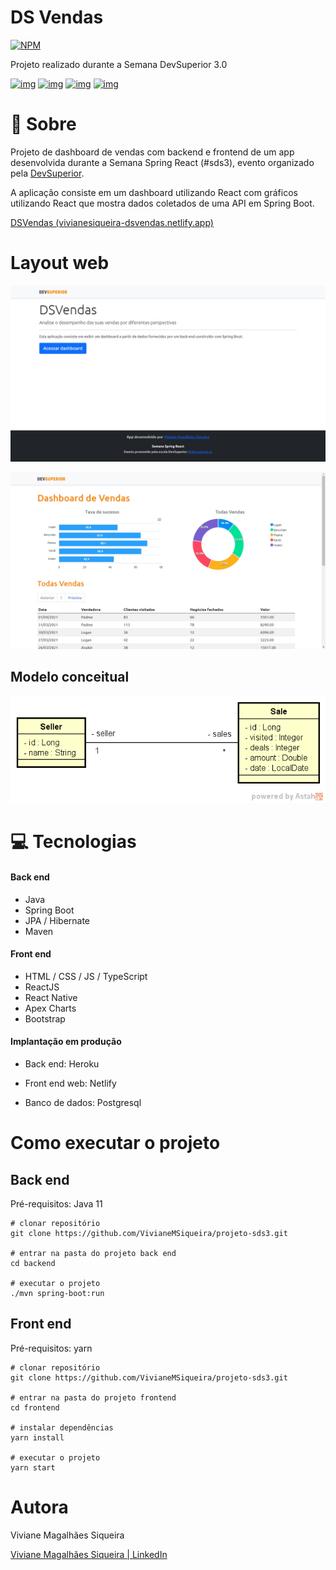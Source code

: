 # DS Vendas

[![NPM](https://img.shields.io/npm/l/react)](https://github.com/VivianeMSiqueira/projeto-sds3/blob/main/LICENSE) 

Projeto realizado durante a Semana DevSuperior 3.0

[![img](https://camo.githubusercontent.com/6ae4c89f7d573355a9876e43c2a82f7641ac29b95062e8664cfc357f8a10806a/68747470733a2f2f696d672e736869656c64732e696f2f7374617469632f76313f6c6162656c3d737072696e67626f6f74266d6573736167653d322e342e3126636f6c6f723d364141443344267374796c653d666c61742d737175617265266c6f676f3d737072696e67)](https://camo.githubusercontent.com/6ae4c89f7d573355a9876e43c2a82f7641ac29b95062e8664cfc357f8a10806a/68747470733a2f2f696d672e736869656c64732e696f2f7374617469632f76313f6c6162656c3d737072696e67626f6f74266d6573736167653d322e342e3126636f6c6f723d364141443344267374796c653d666c61742d737175617265266c6f676f3d737072696e67) [![img](https://camo.githubusercontent.com/bbbba2a0ee841f2df6cf6b01f849ac68310cf5b046de2b7053c85da87599ffb9/68747470733a2f2f696d672e736869656c64732e696f2f7374617469632f76313f6c6162656c3d6e706d266d6573736167653d362e31342e3926636f6c6f723d433533353334267374796c653d666c61742d737175617265266c6f676f3d6e706d)](https://camo.githubusercontent.com/bbbba2a0ee841f2df6cf6b01f849ac68310cf5b046de2b7053c85da87599ffb9/68747470733a2f2f696d672e736869656c64732e696f2f7374617469632f76313f6c6162656c3d6e706d266d6573736167653d362e31342e3926636f6c6f723d433533353334267374796c653d666c61742d737175617265266c6f676f3d6e706d) [![img](https://camo.githubusercontent.com/68c391cf920106b53a7153a040a6c36ed9f95999c0404f549a320ad6d2dd960e/68747470733a2f2f696d672e736869656c64732e696f2f7374617469632f76313f6c6162656c3d7265616374266d6573736167653d5e31372e302e3126636f6c6f723d363144394642267374796c653d666c61742d737175617265266c6f676f3d7265616374)](https://camo.githubusercontent.com/68c391cf920106b53a7153a040a6c36ed9f95999c0404f549a320ad6d2dd960e/68747470733a2f2f696d672e736869656c64732e696f2f7374617469632f76313f6c6162656c3d7265616374266d6573736167653d5e31372e302e3126636f6c6f723d363144394642267374796c653d666c61742d737175617265266c6f676f3d7265616374) [![img](https://camo.githubusercontent.com/f6cb0638d3de166d0ffc988db919f327b512b8dc1c9270827711692d62dc204c/68747470733a2f2f696d672e736869656c64732e696f2f7374617469632f76313f6c6162656c3d74797065736372697074266d6573736167653d5e342e312e3326636f6c6f723d324637344330267374796c653d666c61742d737175617265266c6f676f3d74797065736372697074)](https://camo.githubusercontent.com/f6cb0638d3de166d0ffc988db919f327b512b8dc1c9270827711692d62dc204c/68747470733a2f2f696d672e736869656c64732e696f2f7374617469632f76313f6c6162656c3d74797065736372697074266d6573736167653d5e342e312e3326636f6c6f723d324637344330267374796c653d666c61742d737175617265266c6f676f3d74797065736372697074)

# 📣 Sobre

Projeto de dashboard de vendas com backend e frontend de um app desenvolvida durante a Semana Spring React (#sds3), evento organizado pela [DevSuperior](https://devsuperior.com.br/). 

A aplicação consiste em um dashboard utilizando React com gráficos utilizando React que mostra dados coletados de uma API em Spring Boot.

[DSVendas (vivianesiqueira-dsvendas.netlify.app)](https://vivianesiqueira-dsvendas.netlify.app)

# **Layout web**

![Web 1](https://raw.githubusercontent.com/VivianeMSiqueira/projeto-sds3/main/frontend/src/assets/img/home.png)

![Web 2](https://raw.githubusercontent.com/VivianeMSiqueira/projeto-sds3/main/frontend/src/assets/img/dashboard.png)

## Modelo conceitual
![Web 1](https://raw.githubusercontent.com/VivianeMSiqueira/projeto-sds3/main/frontend/src/assets/img/sds3-mc.png)

# 💻 Tecnologias

#### Back end

- Java
- Spring Boot
- JPA / Hibernate
- Maven

#### Front end

- HTML / CSS / JS / TypeScript
- ReactJS
- React Native
- Apex Charts
- Bootstrap

#### Implantação em produção

* Back end: Heroku 

* Front end web: Netlify

* Banco de dados: Postgresql

# Como executar o projeto

## Back end

Pré-requisitos: Java 11

```
# clonar repositório
git clone https://github.com/VivianeMSiqueira/projeto-sds3.git

# entrar na pasta do projeto back end
cd backend

# executar o projeto
./mvn spring-boot:run
```

## Front end

Pré-requisitos: yarn

```
# clonar repositório
git clone https://github.com/VivianeMSiqueira/projeto-sds3.git

# entrar na pasta do projeto frontend
cd frontend

# instalar dependências
yarn install

# executar o projeto
yarn start
```

# Autora

Viviane Magalhães Siqueira

[Viviane Magalhães Siqueira | LinkedIn](https://www.linkedin.com/in/viviane-magalhães-siqueira/)


